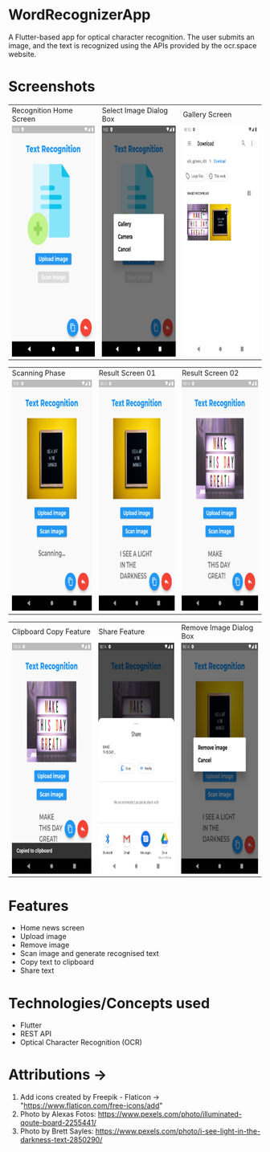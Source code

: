 # WordRecognizerApp

A Flutter-based app for optical character recognition. The user submits an image, and the text is recognized using the APIs provided by the ocr.space website.

# Screenshots

<table>
  <tr>
    <td>Recognition Home Screen</td>
     <td>Select Image Dialog Box</td>
     <td>Gallery Screen</td>
  </tr>
  <tr>
    <td><img src="/readMeImages/Recognition_Screen.png" width="250" height="460"/></td>
    <td> <img src="/readMeImages/Select_Image_Dialog.png" width="250" height="460"/> </td>
    <td> <img src="/readMeImages/Gallery_Screen.png" width="250" height="460"/></td>
  </tr>
 </table>

 <table>
  <tr>
    <td>Scanning Phase</td>
     <td>Result Screen 01</td>
     <td>Result Screen 02</td>
  </tr>
  <tr>
    <td><img src="/readMeImages/Scanning_Phase.png" width="250" height="460"/></td>
    <td> <img src="/readMeImages/Result_Screen_01.png" width="250" height="460"/> </td>
    <td> <img src="/readMeImages/Result_Screen_02.png" width="250" height="460"/></td>
  </tr>
 </table>

 <table>
  <tr>
    <td>Clipboard Copy Feature</td>
     <td>Share Feature</td>
     <td>Remove Image Dialog Box</td>
  </tr>
  <tr>
    <td><img src="/readMeImages/Text_Copy_To_Clipboard.png" width="250" height="460"/></td>
    <td> <img src="/readMeImages/Share_Feature.png" width="250" height="460"/> </td>
    <td> <img src="/readMeImages/Remove_Dialog.png" width="250" height="460"/></td>
  </tr>
 </table>

# Features

- Home news screen
- Upload image
- Remove image
- Scan image and generate recognised text
- Copy text to clipboard
- Share text

# Technologies/Concepts used

- Flutter
- REST API
- Optical Character Recognition (OCR)

# Attributions ->

  1. Add icons created by Freepik - Flaticon -> "https://www.flaticon.com/free-icons/add"
  2. Photo by Alexas Fotos: https://www.pexels.com/photo/illuminated-qoute-board-2255441/
  3. Photo by Brett Sayles: https://www.pexels.com/photo/i-see-light-in-the-darkness-text-2850290/